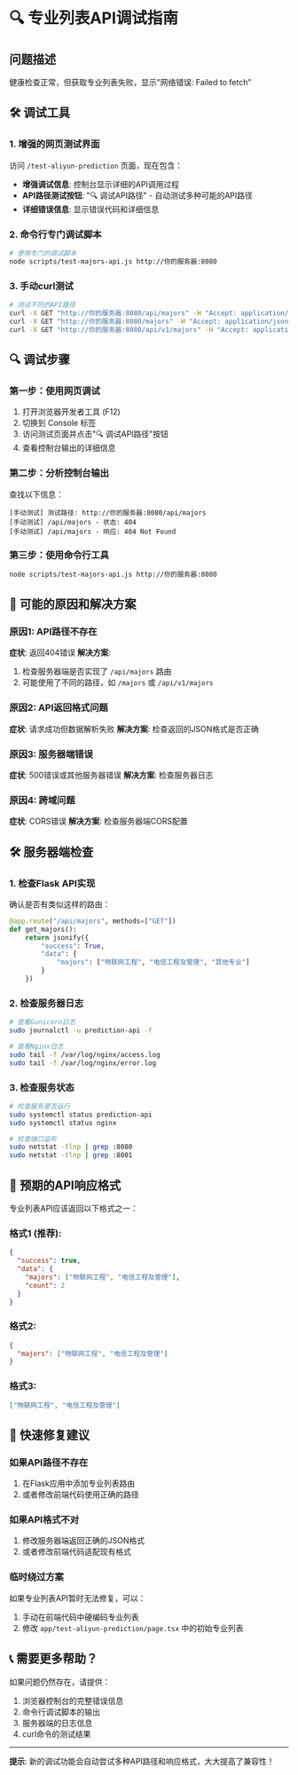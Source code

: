 # 🔍 专业列表API调试指南

## 问题描述
健康检查正常，但获取专业列表失败，显示"网络错误: Failed to fetch"

## 🛠️ 调试工具

### 1. 增强的网页测试界面
访问 `/test-aliyun-prediction` 页面，现在包含：
- **增强调试信息**: 控制台显示详细的API调用过程
- **API路径测试按钮**: "🔍 调试API路径" - 自动测试多种可能的API路径
- **详细错误信息**: 显示错误代码和详细信息

### 2. 命令行专门调试脚本
```bash
# 使用专门的调试脚本
node scripts/test-majors-api.js http://你的服务器:8080
```

### 3. 手动curl测试
```bash
# 测试不同的API路径
curl -X GET "http://你的服务器:8080/api/majors" -H "Accept: application/json"
curl -X GET "http://你的服务器:8080/majors" -H "Accept: application/json"
curl -X GET "http://你的服务器:8080/api/v1/majors" -H "Accept: application/json"
```

## 🔍 调试步骤

### 第一步：使用网页调试
1. 打开浏览器开发者工具 (F12)
2. 切换到 Console 标签
3. 访问测试页面并点击"🔍 调试API路径"按钮
4. 查看控制台输出的详细信息

### 第二步：分析控制台输出
查找以下信息：
```
[手动测试] 测试路径: http://你的服务器:8080/api/majors
[手动测试] /api/majors - 状态: 404
[手动测试] /api/majors - 响应: 404 Not Found
```

### 第三步：使用命令行工具
```bash
node scripts/test-majors-api.js http://你的服务器:8080
```

## 🎯 可能的原因和解决方案

### 原因1: API路径不存在
**症状**: 返回404错误
**解决方案**: 
1. 检查服务器端是否实现了 `/api/majors` 路由
2. 可能使用了不同的路径，如 `/majors` 或 `/api/v1/majors`

### 原因2: API返回格式问题
**症状**: 请求成功但数据解析失败
**解决方案**: 检查返回的JSON格式是否正确

### 原因3: 服务器端错误
**症状**: 500错误或其他服务器错误
**解决方案**: 检查服务器日志

### 原因4: 跨域问题
**症状**: CORS错误
**解决方案**: 检查服务器端CORS配置

## 🛠️ 服务器端检查

### 1. 检查Flask API实现
确认是否有类似这样的路由：
```python
@app.route("/api/majors", methods=["GET"])
def get_majors():
    return jsonify({
        "success": True,
        "data": {
            "majors": ["物联网工程", "电信工程及管理", "其他专业"]
        }
    })
```

### 2. 检查服务器日志
```bash
# 查看Gunicorn日志
sudo journalctl -u prediction-api -f

# 查看Nginx日志
sudo tail -f /var/log/nginx/access.log
sudo tail -f /var/log/nginx/error.log
```

### 3. 检查服务状态
```bash
# 检查服务是否运行
sudo systemctl status prediction-api
sudo systemctl status nginx

# 检查端口监听
sudo netstat -tlnp | grep :8080
sudo netstat -tlnp | grep :8001
```

## 📝 预期的API响应格式

专业列表API应该返回以下格式之一：

### 格式1 (推荐):
```json
{
  "success": true,
  "data": {
    "majors": ["物联网工程", "电信工程及管理"],
    "count": 2
  }
}
```

### 格式2:
```json
{
  "majors": ["物联网工程", "电信工程及管理"]
}
```

### 格式3:
```json
["物联网工程", "电信工程及管理"]
```

## 🚀 快速修复建议

### 如果API路径不存在
1. 在Flask应用中添加专业列表路由
2. 或者修改前端代码使用正确的路径

### 如果API格式不对
1. 修改服务器端返回正确的JSON格式
2. 或者修改前端代码适配现有格式

### 临时绕过方案
如果专业列表API暂时无法修复，可以：
1. 手动在前端代码中硬编码专业列表
2. 修改 `app/test-aliyun-prediction/page.tsx` 中的初始专业列表

## 📞 需要更多帮助？

如果问题仍然存在，请提供：
1. 浏览器控制台的完整错误信息
2. 命令行调试脚本的输出
3. 服务器端的日志信息
4. curl命令的测试结果

---

**提示**: 新的调试功能会自动尝试多种API路径和响应格式，大大提高了兼容性！
